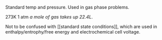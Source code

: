 Standard temp and pressure. Used in gas phase problems.

273K
1 atm
*a mole of gas takes up 22.4L*.

Not to be confused with [[standard state conditions]], which are used in enthalpy/entrophy/free energy and electrochemical cell voltage.